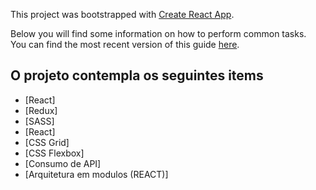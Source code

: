 This project was bootstrapped with [Create React App](https://github.com/facebookincubator/create-react-app).

Below you will find some information on how to perform common tasks.<br>
You can find the most recent version of this guide [here](https://github.com/facebookincubator/create-react-app/blob/master/packages/react-scripts/template/README.md).

## O projeto contempla os seguintes items
- [React]
- [Redux]
- [SASS]
- [React]
- [CSS Grid]
- [CSS Flexbox]
- [Consumo de API]
- [Arquitetura em modulos (REACT)]
